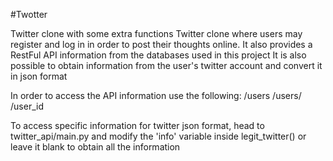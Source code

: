 #Twotter



Twitter clone with some extra functions
Twitter clone where users may register and log in in order to post their thoughts online.
It also provides a RestFul API information from the databases used in this project
It is also possible to obtain information from the user's twitter account and convert it in json format

In order to access the API information use the following:
/users
/users/<id number>
/user_id

To access specific information for twitter json format, head to twitter_api/main.py and modify the 'info' variable inside legit_twitter() or leave it blank to obtain all the information

